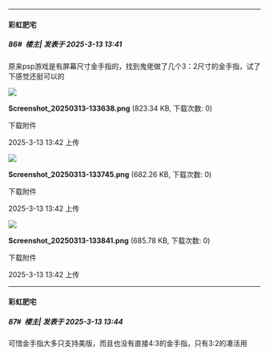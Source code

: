 ﻿
*****

####  彩虹肥宅  
##### 86#         楼主| 发表于 2025-3-13 13:41

原来psp游戏是有屏幕尺寸金手指的，找到鬼佬做了几个3：2尺寸的金手指，试了下感觉还挺可以的

<img src="https://img.saraba1st.com/forum/202503/13/134209emtjstl0wjxxcglt.png" referrerpolicy="no-referrer">

<strong>Screenshot_20250313-133638.png</strong> (823.34 KB, 下载次数: 0)

下载附件

2025-3-13 13:42 上传

<img src="https://img.saraba1st.com/forum/202503/13/134209svxvkarjwyvvcvvj.png" referrerpolicy="no-referrer">

<strong>Screenshot_20250313-133745.png</strong> (682.26 KB, 下载次数: 0)

下载附件

2025-3-13 13:42 上传

<img src="https://img.saraba1st.com/forum/202503/13/134210y2ggm55stvssib3k.png" referrerpolicy="no-referrer">

<strong>Screenshot_20250313-133841.png</strong> (685.78 KB, 下载次数: 0)

下载附件

2025-3-13 13:42 上传

*****

####  彩虹肥宅  
##### 87#         楼主| 发表于 2025-3-13 13:44

可惜金手指大多只支持美版，而且也没有直接4:3的金手指，只有3:2的凑活用

